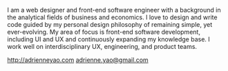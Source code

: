 I am a web designer and front-end software engineer with a background in the analytical fields of business and economics. I love to design and write code guided by my personal design philosophy of remaining simple, yet ever-evolving. My area of focus is front-end software development, including UI and UX and continuously expanding my knowledge base. I work well on interdisciplinary UX, engineering, and product teams.

http://adrienneyao.com
adrienne.yao@gmail.com

